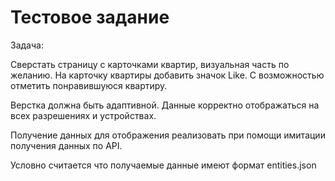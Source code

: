 # Тестовое задание

Задача:

Сверстать страницу с карточками квартир, визуальная часть по желанию. На карточку квартиры добавить значок Like. С возможностью отметить понравившуюся квартиру.

Верстка должна быть адаптивной. Данные корректно отображаться на всех разрешениях и устройствах.

Получение данных для отображения реализовать при помощи имитации получения данных по API.

Условно считается что получаемые данные имеют формат entities.json